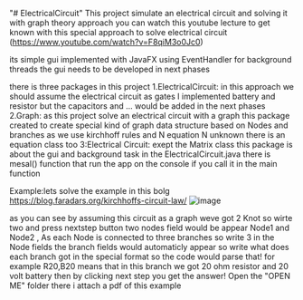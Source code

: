 "# ElectricalCircuit" 
This project simulate an electrical circuit
and solving it with graph theory approach
you can watch this youtube lecture to get known with this
special approach to solve electrical circuit (https://www.youtube.com/watch?v=F8qiM3o0Jc0)

its simple gui implemented with JavaFX using EventHandler for background threads
the gui needs to be developed in next phases

there is three packages in this project
1.ElectricalCircuit:
in this approach we should assume the electrical circuit as gates
I implemented battery and resistor but the capacitors and ... would be added in the next phases
2.Graph:
as this project solve an electrical circuit with a graph this package created to create
special kind of graph data structure based on Nodes and branches
as we use kirchhoff rules and N equation N unknown there is an equation class too
3:Electrical Circuit:
exept the Matrix class this package is about the gui and background task in the ElectricalCircuit.java
there is mesal() function that run the app on the console if you call it in the main function

Example:lets solve the example in this bolg https://blog.faradars.org/kirchhoffs-circuit-law/
![image](https://user-images.githubusercontent.com/53050138/126564489-9f402c78-f3da-4ee5-9127-8c629a3bbd0d.png)

as you can see by assuming this circuit as a graph weve got 2 Knot so wirte two and press nextstep button
two nodes field would be appear Node1 and Node2 ,
As each Node is connected to three branches so write 3 in the Node fields
the branch fields would automaticly appear so write what does each branch got in the special format so
the code would parse that!
for example R20,B20 means that in this branch we got 20 ohm resistor and 20 volt battery then by clicking next step you get the answer!
Open the "OPEN ME" folder there i attach a pdf of this example
